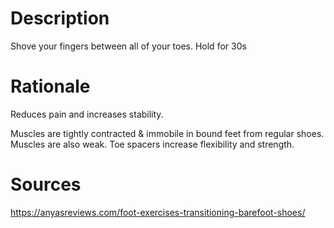 # Description
Shove your fingers between all of your toes. Hold for 30s
# Rationale
Reduces pain and increases stability. 

Muscles are tightly contracted & immobile in bound feet from regular shoes. Muscles are also weak. Toe spacers increase flexibility and strength. 
# Sources
https://anyasreviews.com/foot-exercises-transitioning-barefoot-shoes/